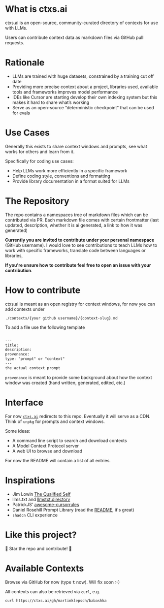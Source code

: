# What is ctxs.ai

ctxs.ai is an open-source, community-curated directory of contexts for use with LLMs.

Users can contribute context data as markdown files via GitHub pull requests.

# Rationale

- LLMs are trained with huge datasets, constrained by a training cut off date
- Providing more precise context about a project, libraries used, available tools and frameworks improves model performance
- IDEs like Cursor are starting develop their own indexing system but this makes it hard to share what’s working
- Serve as an open-source “deterministic checkpoint” that can be used for evals

# Use Cases

Generally this exists to share context windows and prompts, see what works for others and learn from it.

Specifically for coding use cases:

- Help LLMs work more efficiently in a specific framework
- Define coding style, conventions and formatting
- Provide library documentation in a format suited for LLMs

# The Repository

The repo contains a namespaces tree of markdown files which can be contributed via PR. Each markdown file comes with certain frontmatter (last updated, description, whether it is ai generated, a link to how it was generated)

**Currently you are invited to contribute under your personal namespace** (GitHub username). I would love to see contributions to teach LLMs how to work with specific frameworks, translate code between languages or libraries,

**If you're unsure how to contribute feel free to open an issue with your contribution**.

# How to contribute

ctxs.ai is meant as an open registry for context windows, for now you can add contexts under

```
./contexts/{your github username}/{context-slug}.md
```

To add a file use the following template

```md

---
title: 
description: 
provenance: 
type: "prompt" or "context"
---
the actual context prompt
```

`provenance` is meant to provide some background about how the context window was created (hand written, generated, edited, etc.)

# Interface

For now [`ctxs.ai`](https://ctxs.ai) redirects to this repo. Eventually it will serve as a CDN. Think of `unpkg` for prompts and context windows.

Some ideas:

- A command line script to search and download contexts
- A Model Context Protocol server
- A web UI to browse and download

For now the README will contain a list of all entries.

# Inspirations

- Jim Lowin [The Qualified Self](https://www.jlowin.dev/blog/the-qualified-self)
- llms.txt and [llmstxt.directory](https://llmstxt.directory/)
- PatrickJS' [awesome-cursorrules](https://github.com/PatrickJS/awesome-cursorrules)
- Daniel Rosehill Prompt Library (read the [README](https://github.com/danielrosehill/Prompt-Library), it's great)
- `shadcn` CLI experience

# Like this project?

🌟 Star the repo and contribute! 🌟

# Available Contexts

Browse via GitHub for now (type <kbd>t</kbd> now). Will fix soon :-)

All contexts can also be retrieved via `curl`, e.g.

```
curl https://ctxs.ai/gh/martinklepsch/babashka
```
